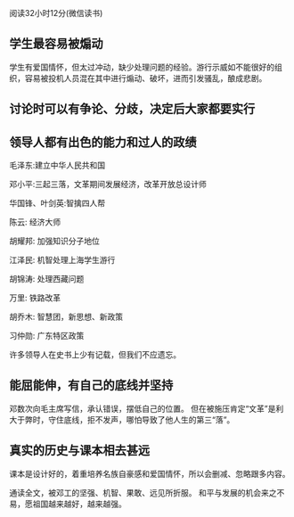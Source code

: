 阅读32小时12分(微信读书)

## 学生最容易被煽动

学生有爱国情怀，但太过冲动，缺少处理问题的经验。游行示威如不能很好的组织，容易被投机人员混在其中进行煽动、破坏，进而引发骚乱，酿成悲剧。

## 讨论时可以有争论、分歧，决定后大家都要实行

## 领导人都有出色的能力和过人的政绩
毛泽东:建立中华人民共和国  

邓小平:三起三落，文革期间发展经济，改革开放总设计师  

华国锋、叶剑英:智擒四人帮  

陈云: 经济大师  

胡耀邦: 加强知识分子地位  

江泽民: 机智处理上海学生游行  

胡锦涛: 处理西藏问题  

万里: 铁路改革  

胡乔木: 智慧团，新思想、新政策  

习仲勋: 广东特区政策 

许多领导人在史书上少有记载，但我们不应遗忘。

## 能屈能伸，有自己的底线并坚持

邓数次向毛主席写信，承认错误，摆低自己的位置。
但在被施压肯定“文革”是利大于弊时，守住底线，拒不发声，哪怕导致了他人生的第三“落”。

## 真实的历史与课本相去甚远
课本是设计好的，着重培养名族自豪感和爱国情怀，所以会删减、忽略跟多内容。

通读全文，被邓工的坚强、机智、果敢、远见所折服。 和平与发展的机会来之不易，愿祖国越来越好，越来越强。